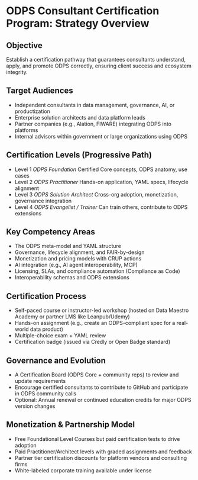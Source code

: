 # ODPS Consultant Certification Program: Strategy Overview

## Objective

Establish a certification pathway that guarantees consultants understand, apply, and promote ODPS correctly, ensuring client success and ecosystem integrity.

## Target Audiences

- Independent consultants in data management, governance, AI, or productization
- Enterprise solution architects and data platform leads
- Partner companies (e.g., Alation, FIWARE) integrating ODPS into platforms
- Internal advisors within government or large organizations using ODPS

## Certification Levels (Progressive Path)

- Level 1	_ODPS Foundation_ Certified	Core concepts, ODPS anatomy, use cases
- Level 2	_ODPS Practitioner_ Hands-on application, YAML specs, lifecycle alignment
- Level 3	_ODPS Solution Architect_	Cross-org adoption, monetization, governance integration
- Level 4	_ODPS Evangelist / Trainer_	Can train others, contribute to ODPS extensions

## Key Competency Areas

- The ODPS meta-model and YAML structure
- Governance, lifecycle alignment, and FAIR-by-design
- Monetization and pricing models with CRUP actions
- AI integration (e.g., AI agent interoperability, MCP)
- Licensing, SLAs, and compliance automation (Compliance as Code)
- Interoperability schemas and ODPS extensions

## Certification Process
- Self-paced course or instructor-led workshop (hosted on Data Maestro Academy or partner LMS like Leanpub/Udemy)
- Hands-on assignment (e.g., create an ODPS-compliant spec for a real-world data product)
- Multiple-choice exam + YAML review
- Certification badge (issued via Credly or Open Badge standard)

## Governance and Evolution
- A Certification Board (ODPS Core + community reps) to review and update requirements
- Encourage certified consultants to contribute to GitHub and participate in ODPS community calls
- Optional: Annual renewal or continued education credits for major ODPS version changes

## Monetization & Partnership Model
- Free Foundational Level Courses but paid certification tests to drive adoption
- Paid Practitioner/Architect levels with graded assignments and feedback
- Partner tier certification discounts for platform vendors and consulting firms
- White-labeled corporate training available under license
